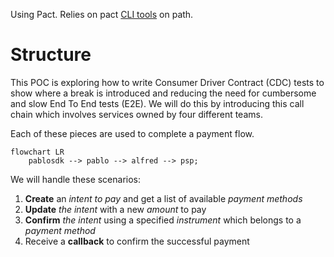 Using Pact. Relies on pact [CLI tools] on path.

[CLI tools]: https://github.com/pact-foundation/pact-ruby-standalone/releases

# Structure

This POC is exploring how to write Consumer Driver Contract (CDC) tests to
show where a break is introduced and reducing the need for cumbersome and
slow End To End tests (E2E). We will do this by introducing this call chain 
which involves services owned by four different teams.

Each of these pieces are used to complete a payment flow.

```mermaid
flowchart LR
    pablosdk --> pablo --> alfred --> psp;
```

We will handle these scenarios:

1. **Create** an _intent to pay_ and get a list of available _payment methods_
2. **Update** _the intent_ with a new _amount_ to pay
3. **Confirm** _the intent_ using a specified _instrument_ which belongs to 
   a _payment method_
4. Receive a **callback** to confirm the successful payment
